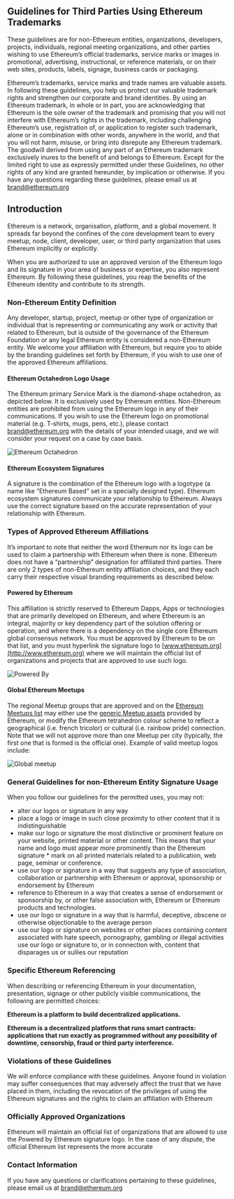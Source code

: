 Guidelines for Third Parties Using Ethereum Trademarks
-------------------


These guidelines are for non-Ethereum entities, organizations, developers, projects, individuals, regional meeting organizations, and other parties wishing to use Ethereum’s official trademarks, service marks or images in promotional, advertising, instructional, or reference materials, or on their web sites, products, labels, signage, business cards or packaging.

Ethereum’s trademarks, service marks and trade names are valuable assets. In following these guidelines, you help us protect our valuable trademark rights and strengthen our corporate and brand identities. By using an Ethereum trademark, in whole or in part, you are acknowledging that Ethereum is the sole owner of the trademark and promising that you will not interfere with Ethereum’s rights in the trademark, including challenging Ethereum’s use, registration of, or application to register such trademark, alone or in combination with other words, anywhere in the world, and that you will not harm, misuse, or bring into disrepute any Ethereum trademark. The goodwill derived from using any part of an Ethereum trademark exclusively inures to the benefit of and belongs to Ethereum. Except for the limited right to use as expressly permitted under these Guidelines, no other rights of any kind are granted hereunder, by implication or otherwise. If you have any questions regarding these guidelines, please email us at [brand@ethereum.org](brand@ethereum.org)


## Introduction

Ethereum is a network, organisation, platform, and a global movement. It spreads far beyond the confines of the core development team to every meetup, node, client, developer, user, or third party organization that uses Ethereum implicitly or explicitly.

When you are authorized to use an approved version of the Ethereum logo and its signature in your area of business or expertise, you also represent Ethereum. By following these guidelines, you reap the benefits of the Ethereum identity and contribute to its strength.


### Non-Ethereum Entity Definition

Any developer, startup, project, meetup or other type of organization or individual that is representing or communicating any work or activity that related to Ethereum, but is outside of the governance of the Ethereum Foundation or any legal Ethereum entity  is considered a non-Ethereum entity. We welcome your affiliation with Ethereum, but require you to abide by the branding guidelines set forth by Ethereum, if you wish to use one of the approved Ethereum affiliations. 


#### Ethereum Octahedron Logo Usage

The Ethereum primary Service Mark is the diamond-shape octahedron, as depicted below. It is exclusively used by Ethereum entities. Non-Ethereum entities are prohibited from using the Ethereum logo in any of their communications. If you wish to use the Ethereum logo on promotional material (e.g. T-shirts, mugs, pens, etc.), please contact brand@ethereum.org with the details of your intended usage, and we will consider your request on a case by case basis.


![Ethereum Octahedron](/images/logos/Ethereum-Icon-small.png)


#### Ethereum Ecosystem Signatures

A signature is the combination of the Ethereum logo with a logotype (a name like “Ethereum Based” set in a specially designed type). Ethereum ecosystem signatures communicate your relationship to Ethereum. Always use the correct signature based on the accurate representation of your relationship with Ethereum.


### Types of Approved Ethereum Affiliations 

It’s important to note that neither the word Ethereum nor its logo can be used to claim a partnership with Ethereum when there is none. Ethereum does not have a “partnership” designation for affiliated third parties. There are only 2 types of non-Ethereum entity affiliation choices, and they each carry their respective visual branding requirements as described below.


#### Powered by Ethereum

This affiliation is strictly reserved to Ethereum Dapps, Apps or technologies that are primarily developed on Ethereum, and where Ethereum is an integral, majority or key dependency part of the solution offering or operation, and where there is a dependency on the single core Ethereum global consensus network. You must be approved by Ethereum to be on that list, and you must hyperlink the signature logo to [www.ethereum.org](http://www.ethereum.org)  where we will maintain the official list of organizations and projects that are approved to use such logo.


![Powered By](/images/Powered-by-Ethereum-small.png)



#### Global Ethereum Meetups

The regional Meetup groups that are approved and on the [Ethereum Meetups list](http://forum.ethereum.org/discussion/797/list-of-ethereum-specific-meetups-live-updates) may either use the [generic Meetup assets](http://forum.ethereum.org/discussion/171/how-to-start-an-ethereum-meetup-faq) provided by Ethereum, or modify the Ethereum tetrahedron colour scheme to reflect a geographical (i.e. french tricolor) or cultural (i.e. rainbow pride) connection. Note that we will not approve more than one Meetup per city (typically, the first one that is formed is the official one). Example of valid meetup logos include:


![Global meetup](/images/sample-meetup-logos.png)



### General Guidelines for non-Ethereum Entity Signature Usage

When you follow our guidelines for the permitted uses, you may not:

* alter our logos or signature in any way
* place a logo or image in such close proximity to other content that it is indistinguishable
* make our logo or signature the most distinctive or prominent feature on your website, printed material or other content. This means that your name and logo must appear more prominently than the Ethereum signature * mark on all printed materials related to a publication, web page, seminar or conference.
* use our logo or signature in a way that suggests any type of association, collaboration or partnership with Ethereum or approval, sponsorship or endorsement by Ethereum 
* reference to Ethereum in a way that creates a sense of endorsement or sponsorship by, or other false association with, Ethereum or Ethereum products and technologies.
* use our logo or signature in a way that is harmful, deceptive, obscene or otherwise objectionable to the average person
* use our logo or signature on websites or other places containing content associated with hate speech, pornography, gambling or illegal activities
use our logo or signature to, or in connection with, content that disparages us or sullies our reputation


### Specific Ethereum Referencing
When describing or referencing Ethereum in your documentation, presentation, signage or other publicly visible communications, the following are permitted choices:

**Ethereum is a platform to build decentralized applications.**

**Ethereum is a decentralized platform that runs smart contracts: applications that run exactly as programmed without any possibility of downtime, censorship, fraud or third party interference.**


### Violations of these Guidelines
We will enforce compliance with these guidelines. Anyone found in violation may suffer consequences that may adversely affect the trust that we have placed in them, including the revocation of the privileges of using the Ethereum signatures and the rights to claim an affiliation with Ethereum


### Officially Approved Organizations

Ethereum will maintain an official list of organizations that are allowed to use the Powered by Ethereum signature logo. In the case of any dispute, the official Ethereum list represents the more accurate


### Contact Information
If you have any questions or clarifications pertaining to these guidelines, please email us at 
[brand@ethereum.org](mailto:brand@ethereum.org)

